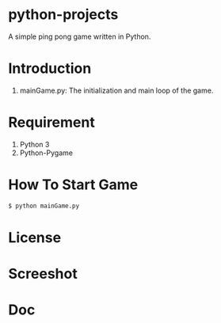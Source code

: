 # python-projects
A simple ping pong game written in Python.

# Introduction


1. mainGame.py: The initialization and main loop of the game.

# Requirement

1. Python 3
2. Python-Pygame
  
# How To Start Game
  
```bash
$ python mainGame.py
```

# License


# Screeshot


# Doc